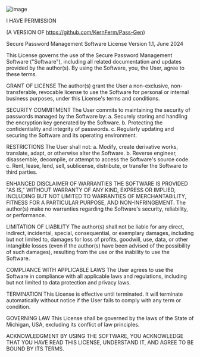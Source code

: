 ![image](https://github.com/user-attachments/assets/a931e714-5513-480a-9a2f-cd4b6e26a718)

I HAVE PERMISSION


(A VERSION OF https://github.com/KernFerm/Pass-Gen)

Secure Password Management Software License Version 1.1, June 2024

This License governs the use of the Secure Password Management Software ("Software"), including all related documentation and updates provided by the author(s). By using the Software, you, the User, agree to these terms.

GRANT OF LICENSE
The author(s) grant the User a non-exclusive, non-transferable, revocable license to use the Software for personal or internal business purposes, under this License's terms and conditions.

SECURITY COMMITMENT
The User commits to maintaining the security of passwords managed by the Software by:
a. Securely storing and handling the encryption key generated by the Software.
b. Protecting the confidentiality and integrity of passwords.
c. Regularly updating and securing the Software and its operating environment.

RESTRICTIONS
The User shall not:
a. Modify, create derivative works, translate, adapt, or otherwise alter the Software.
b. Reverse engineer, disassemble, decompile, or attempt to access the Software's source code.
c. Rent, lease, lend, sell, sublicense, distribute, or transfer the Software to third parties.

ENHANCED DISCLAIMER OF WARRANTIES
THE SOFTWARE IS PROVIDED "AS IS," WITHOUT WARRANTY OF ANY KIND, EXPRESS OR IMPLIED, INCLUDING BUT NOT LIMITED TO WARRANTIES OF MERCHANTABILITY, FITNESS FOR A PARTICULAR PURPOSE, AND NON-INFRINGEMENT. The author(s) make no warranties regarding the Software's security, reliability, or performance.

LIMITATION OF LIABILITY
The author(s) shall not be liable for any direct, indirect, incidental, special, consequential, or exemplary damages, including but not limited to, damages for loss of profits, goodwill, use, data, or other intangible losses (even if the author(s) have been advised of the possibility of such damages), resulting from the use or the inability to use the Software.

COMPLIANCE WITH APPLICABLE LAWS
The User agrees to use the Software in compliance with all applicable laws and regulations, including but not limited to data protection and privacy laws.

TERMINATION
This License is effective until terminated. It will terminate automatically without notice if the User fails to comply with any term or condition.

GOVERNING LAW
This License shall be governed by the laws of the State of Michigan, USA, excluding its conflict of law principles.

ACKNOWLEDGMENT
BY USING THE SOFTWARE, YOU ACKNOWLEDGE THAT YOU HAVE READ THIS LICENSE, UNDERSTAND IT, AND AGREE TO BE BOUND BY ITS TERMS.

